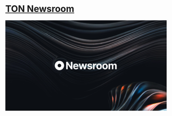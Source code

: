# [TON Newsroom](https://newsroom.tonantzintla.org)

![TON Newsroom](/public/assets/images/newsroom.jpg)
